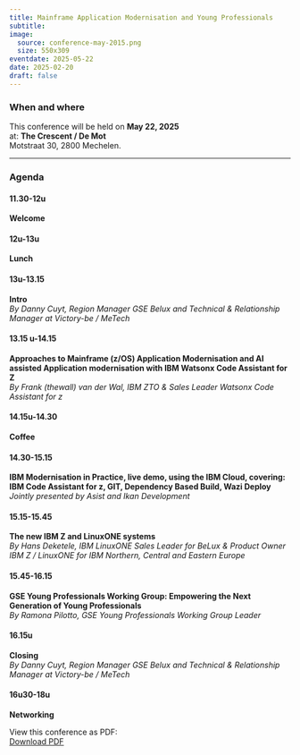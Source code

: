 ```yaml
---
title: Mainframe Application Modernisation and Young Professionals
subtitle: 
image:
  source: conference-may-2015.png
  size: 550x309
eventdate: 2025-05-22
date: 2025-02-20
draft: false
---
```


### When and where

This conference will be held on __May 22, 2025__  
at: __The Crescent / De Mot__  
Motstraat 30, 2800 Mechelen.

---

### Agenda

#### 11.30-12u  
__Welcome__  
  

#### 12u-13u  
__Lunch__  
  

#### 13u-13.15  
__Intro__  
*By Danny Cuyt, Region Manager GSE Belux and Technical & Relationship Manager at Victory-be / MeTech*
  

#### 13.15 u-14.15  
__Approaches to Mainframe (z/OS) Application Modernisation and AI assisted Application modernisation with IBM Watsonx Code Assistant for Z__  
*By Frank (thewall) van der Wal, IBM ZTO & Sales Leader Watsonx Code Assistant for z*  
  

#### 14.15u-14.30  
__Coffee__  
  

#### 14.30-15.15  
__IBM Modernisation in Practice, live demo, using the IBM Cloud, covering: IBM Code Assistant for z, GIT, Dependency Based Build, Wazi Deploy__  
*Jointly presented by Asist and Ikan Development*  
  

#### 15.15-15.45  
__The new IBM Z and LinuxONE systems__  
*By Hans Deketele, IBM LinuxONE Sales Leader for BeLux & Product Owner IBM Z / LinuxONE for IBM Northern, Central and Eastern Europe*  
  

#### 15.45-16.15  
__GSE Young Professionals Working Group: Empowering the Next Generation of Young Professionals__  
*By Ramona Pilotto, GSE Young Professionals Working Group Leader*  
  

#### 16.15u  
__Closing__  
*By Danny Cuyt, Region Manager GSE Belux and Technical & Relationship Manager at Victory-be / MeTech*  
  

#### 16u30-18u  
__Networking__  
  

View this conference as PDF:  
[Download PDF](/downloads/gse-conference-may-2025.pdf)
  
